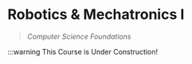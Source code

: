 # Robotics & Mechatronics I
> *Computer Science Foundations*

:::warning This Course is Under Construction!


